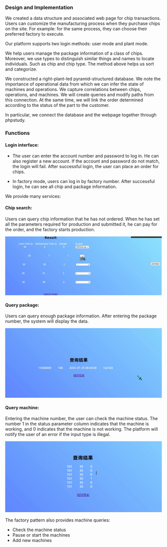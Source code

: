 ### Design and Implementation
We created a data structure and associated web page for chip transactions.
Users can customize the manufacturing process when they purchase chips on the site. For example: for the same process, they can choose their preferred factory to execute.

Our platform supports two login methods: user mode and plant mode.

We help users manage the package information of a class of chips. Moreover, we use types to distinguish similar things and names to locate individuals. Such as chip and chip type. The method above helps us sort and categorize.

We constructed a right-plant-led pyramid-structured database. We note the importance of operational data from which we can infer the state of machines and operations. We capture correlations between chips, operations, and machines. We will create queries and modify paths from this connection. At the same time, we will link the order determined according to the status of the part to the customer.

In particular, we connect the database and the webpage together through phpstudy.

### Functions
#### Login interface:
- The user can enter the account number and password to log in. He can also register a new account. If the account and password do not match, the login will fail. After successful login, the user can place an order for chips.

- In factory mode, users can log in by factory number. After successful login, he can see all chip and package information.

We provide many services:

#### Chip search: 
Users can query chip information that he has not ordered. When he has set all the parameters required for production and submitted it, he can pay for the order, and the factory starts production.

![picture](https://github.com/CSC3170-2022Fall/project-hope/blob/main/other%20information/6681672238634_.pic.jpg)

#### Query package: 
Users can query enough package information. After entering the package number, the system will display the data.

![picture](https://github.com/CSC3170-2022Fall/project-hope/blob/main/other%20information/6691672238635_.pic.jpg)

#### Query machine: 
Entering the machine number, the user can check the machine status. The number 1 in the status parameter column indicates that the machine is working, and 0 indicates that the machine is not working.
The platform will notify the user of an error if the input type is illegal.

![picture](https://github.com/CSC3170-2022Fall/project-hope/blob/main/other%20information/6701672238635_.pic.jpg)

The factory pattern also provides machine queries: 
- Check the machine status
- Pause or start the machines
- Add new machines
